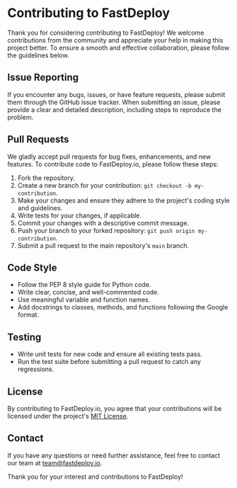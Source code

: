 # Contributing to FastDeploy

Thank you for considering contributing to FastDeploy! We welcome contributions from the community and appreciate your help in making this project better. To ensure a smooth and effective collaboration, please follow the guidelines below.

## Issue Reporting

If you encounter any bugs, issues, or have feature requests, please submit them through the GitHub issue tracker. When submitting an issue, please provide a clear and detailed description, including steps to reproduce the problem.

## Pull Requests

We gladly accept pull requests for bug fixes, enhancements, and new features. To contribute code to FastDeploy.io, please follow these steps:

1. Fork the repository.
2. Create a new branch for your contribution: `git checkout -b my-contribution`.
3. Make your changes and ensure they adhere to the project's coding style and guidelines.
4. Write tests for your changes, if applicable.
5. Commit your changes with a descriptive commit message.
6. Push your branch to your forked repository: `git push origin my-contribution`.
7. Submit a pull request to the main repository's `main` branch.

## Code Style

- Follow the PEP 8 style guide for Python code.
- Write clear, concise, and well-commented code.
- Use meaningful variable and function names.
- Add docstrings to classes, methods, and functions following the Google format.

## Testing

- Write unit tests for new code and ensure all existing tests pass.
- Run the test suite before submitting a pull request to catch any regressions.

## License

By contributing to FastDeploy.io, you agree that your contributions will be licensed under the project's [MIT License](LICENSE).

## Contact

If you have any questions or need further assistance, feel free to contact our team at team@fastdeploy.io.

Thank you for your interest and contributions to FastDeploy!

